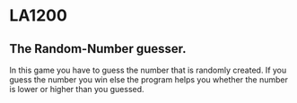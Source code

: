 # LA1200

## The Random-Number guesser.

In this game you have to guess the number that is randomly created.
If you guess the number you win else the program helps you whether the number is lower or higher than you guessed.
